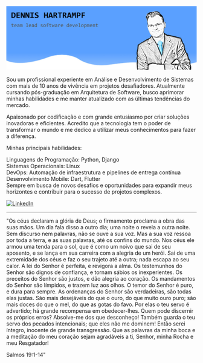 <img src="https://raw.githubusercontent.com/DennisHartrampf/DennisHartrampf/master/img/header.jpg" alt="Image showing Dennis Hartrampf, team lead software development">

Sou um profissional experiente em Análise e Desenvolvimento de Sistemas com mais de 10 anos de vivência em projetos desafiadores. Atualmente cursando pós-graduação em Arquitetura de Software, busco aprimorar minhas habilidades e me manter atualizado com as últimas tendências do mercado.

Apaixonado por codificação e com grande entusiasmo por criar soluções inovadoras e eficientes. Acredito que a tecnologia tem o poder de transformar o mundo e me dedico a utilizar meus conhecimentos para fazer a diferença.

Minhas principais habilidades:

Linguagens de Programação: Python, Django</br>
Sistemas Operacionais: Linux</br>
DevOps: Automação de infraestrutura e pipelines de entrega contínua</br>
Desenvolvimento Mobile: Dart, Flutter</br>
Sempre em busca de novos desafios e oportunidades para expandir meus horizontes e contribuir para o sucesso de projetos complexos.

<!-- https://github-readme-stats.vercel.app/api?username=DennisHartrampf&show_icons=true -->
<p>
  <a href="https://www.linkedin.com/in/dmeval-neto/"><img src="https://img.shields.io/badge/LinkedIn--_.svg?style=social&logo=linkedin" alt="LinkedIn"></a>
</p>

<hr>




"Os céus declaram a glória de Deus; o firmamento proclama a obra das suas mãos.
Um dia fala disso a outro dia; uma noite o revela a outra noite.
Sem discurso nem palavras, não se ouve a sua voz.
Mas a sua voz ressoa por toda a terra, e as suas palavras, até os confins do mundo. Nos céus ele armou uma tenda para o sol,
que é como um noivo que sai de seu aposento, e se lança em sua carreira com a alegria de um herói.
Sai de uma extremidade dos céus e faz o seu trajeto até a outra; nada escapa ao seu calor.
A lei do Senhor é perfeita, e revigora a alma. Os testemunhos do Senhor são dignos de confiança, e tornam sábios os inexperientes.
Os preceitos do Senhor são justos, e dão alegria ao coração. Os mandamentos do Senhor são límpidos, e trazem luz aos olhos.
O temor do Senhor é puro, e dura para sempre. As ordenanças do Senhor são verdadeiras, são todas elas justas.
São mais desejáveis do que o ouro, do que muito ouro puro; são mais doces do que o mel, do que as gotas do favo.
Por elas o teu servo é advertido; há grande recompensa em obedecer-lhes.
Quem pode discernir os próprios erros? Absolve-me dos que desconheço!
Também guarda o teu servo dos pecados intencionais; que eles não me dominem! Então serei íntegro, inocente de grande transgressão.
Que as palavras da minha boca e a meditação do meu coração sejam agradáveis a ti, Senhor, minha Rocha e meu Resgatador!

Salmos 19:1-14"
